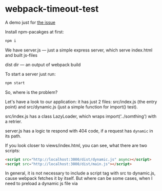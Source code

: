 # webpack-timeout-test

A demo just for [the issue](https://github.com/webpack/webpack/issues/14874)

Install npm-pacakges at first:

```bash
npm i
```

We have server.js — just a simple express server, which serve index.html and built js-files

dist dir — an output of webpack build

To start a server just run:

```bash
npm start
```

So, where is the problem?

Let's have a look to our application: it has just 2 files: src/index.js (the entry point) and src/dynamic.js (just a simple function for import() test).

src/index.js has a class LazyLoader, which wraps import('../somthing') with a retrier.

server.js has a logic te respond with 404 code, if a request has `dynamic` in its path.

If you look closer to views/index.html, you can see, what there are two scripts:

```html
<script src="http://localhost:3000/dist/dynamic.js" async></script>
<script src="http://localhost:3000/dist/main.js"></script>
```

In general, it is not necessary to include a script tag with src to dynamic.js, cause webpack fetches it by itself. But where can be some cases, when I need to preload a dynamic js file via <script async>. For example, this is a recommended way to preload js-files in [React 18](https://github.com/reactwg/react-18/discussions/114). So, in that case, when the dynamic js is preloaded, and where is a error during its loading, webpack waits as many seconds, as it was set in webpack.config.js/chunkLoadTimeout
And retry starts only after that timeout.

Everything works perfect without preload (just try to remove sync script and restart the server). Retring starts after 2 seconds. But it breaks with preload via async script. In that case, retring starts after 7 seconds (chunkLoadTimeout + 2 seconds).
